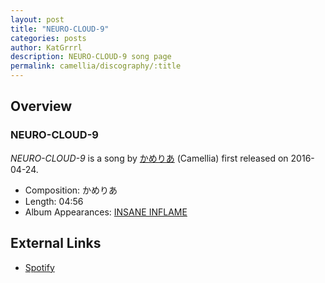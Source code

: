 ```yaml
---
layout: post
title: "NEURO-CLOUD-9"
categories: posts
author: KatGrrrl
description: NEURO-CLOUD-9 song page
permalink: camellia/discography/:title
---
```


## Overview

### NEURO-CLOUD-9

*NEURO-CLOUD-9* is a song by [かめりあ](<{% link postsWiki/_posts/2023-12-10-camellia.md %}>) (Camellia) first released on 2016-04-24.

* Composition: かめりあ
* Length: 04:56
* Album Appearances: [INSANE INFLAME](<{% link postsInclude/_posts/camellia/albums/INSANE-INFLAME/2023-12-18-INSANE-INFLAME.md %}>)

## External Links

* [Spotify](https://open.spotify.com/track/5yO2dm0qZOQGPY4w9d39Ed?si=79e7bea94f984e3d)
